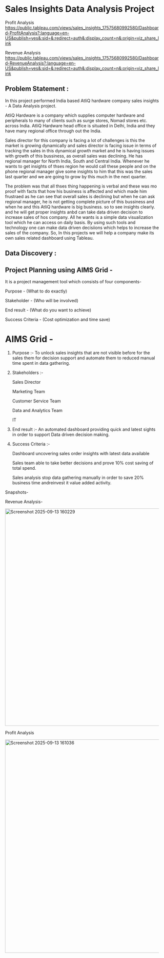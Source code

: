 # Sales Insights Data Analysis Project

Profit Analysis
https://public.tableau.com/views/sales_insights_17575680992580/Dashboard-ProfitAnalysis?:language=en-US&publish=yes&:sid=&:redirect=auth&:display_count=n&:origin=viz_share_link

Revenue Analysis
https://public.tableau.com/views/sales_insights_17575680992580/Dashboard-RevenueAnalysis?:language=en-US&publish=yes&:sid=&:redirect=auth&:display_count=n&:origin=viz_share_link


## Problem Statement :
In this project performed India based AtliQ hardware company sales insights - A Data Analysis project.

AtliQ Hardware is a company which supplies computer hardware and peripherals to many of clients such as surge stores, Nomad stores etc. across India. AtliQ Hardware head office is situated in Delhi, India and they have many regional office through out the India.

Sales director for this company is facing a lot of challenges is this the market is growing dynamically and sales director is facing issue in terms of tracking the sales in this dynamical growth market and he is having issues with growth of this bussiness, as overall sales was declining. He has regional manager for North India, South and Central India. Whenever he wants to get insights of thses region he would call these people and on the phone regional manager give some insights to him that this was the sales last quarter and we are going to grow by this much in the next quarter.

The problem was that all thses thing happening is verbal and these was mo proof with facts that how his business is affected and which made him frustraed as he can see that overall sales is declining but when he can ask regional manager, he is not getting complete picture of this bussiness and when he and this AtliQ hardware is big business. so to see insights clearly. and he will get proper insights anbd can take data driven decision to increase sales of hos company. All he wants is a simple data visualization tool which he can access on daily basis. By using such tools and technology one can make data driven decisiions which helps to increase the sales of the company. So, In this projects we will help a company make its own sales related dashboard using Tableau.

## Data Discovery :

## Project Planning using AIMS Grid -

It is a project management tool which consists of four components-

Purpose - (What to do exactly)

Stakeholder - (Who will be involved)

End result - (What do you want to achieve)

Success Criteria - (Cost optimization and time save)

# AIMS Grid -

1. Purpose :- To unlock sales insights that are not visible before for the sales them for decision support and automate them to reduced manual time spent in data gathering.

2. Stakeholders :-

   Sales Director

   Marketing Team

   Customer Service Team

   Data and Analytics Team

   IT

3. End result :- An automated dashboard providing quick and latest sights in order to support Data driven decision making.

4. Success Criteria :-

    Dashboard uncovering sales order insights with latest data available

    Sales team able to take better decisions and prove 10% cost saving of total spend.

    Sales analysis stop data gathering manually in order to save 20% business time andreinvest it value added activity.

Snapshots-

Revenue Analysis-

<img width="1656" height="712" alt="Screenshot 2025-09-13 160229" src="https://github.com/user-attachments/assets/ad608ee2-1f2c-4507-93c6-aedf3c8506fa" />

Profit Analysis

<img width="1305" height="699" alt="Screenshot 2025-09-13 161036" src="https://github.com/user-attachments/assets/0240fbb3-b979-4f93-9c93-7880cee6eebf" />


